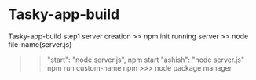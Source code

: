 # Tasky-app-build
Tasky-app-build
step1
server creation >> npm init
running server >> node file-name(server.js)
>>"start": "node server.js",
>> npm start
>> "ashish": "node server.js"
>> npm run custom-name
>> npm >>> node package manager
